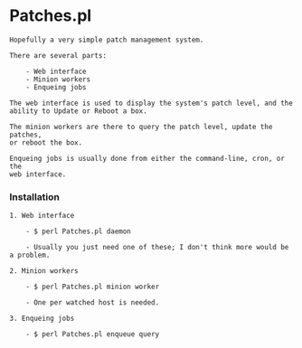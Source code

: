 # Patches.pl

    Hopefully a very simple patch management system.

    There are several parts:

        - Web interface
        - Minion workers
        - Enqueing jobs

    The web interface is used to display the system's patch level, and the
    ability to Update or Reboot a box.

    The minion workers are there to query the patch level, update the patches,
    or reboot the box.

    Enqueing jobs is usually done from either the command-line, cron, or the
    web interface.

### Installation

    1. Web interface

        - $ perl Patches.pl daemon

        - Usually you just need one of these; I don't think more would be a problem.

    2. Minion workers 

        - $ perl Patches.pl minion worker

        - One per watched host is needed.

    3. Enqueing jobs

        - $ perl Patches.pl enqueue query
